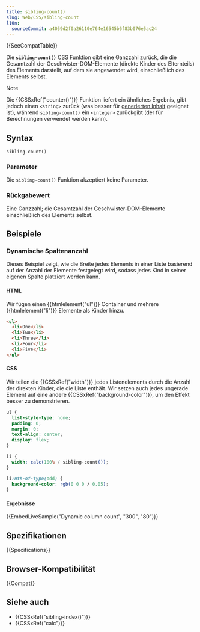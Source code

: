 ```yaml
---
title: sibling-count()
slug: Web/CSS/sibling-count
l10n:
  sourceCommit: a4059d2f0a26110e764e16545b6f83b076e5ac24
---
```


{{SeeCompatTable}}

Die **`sibling-count()`** [CSS](/de/docs/Web/CSS) [Funktion](/de/docs/Web/CSS/CSS_values_and_units/CSS_value_functions) gibt eine Ganzzahl zurück, die die Gesamtzahl der Geschwister-DOM-Elemente (direkte Kinder des Elternteils) des Elements darstellt, auf dem sie angewendet wird, einschließlich des Elements selbst.

> [!NOTE]
> Die {{CSSxRef("counter()")}} Funktion liefert ein ähnliches Ergebnis, gibt jedoch einen `<string>` zurück (was besser für [generierten Inhalt](/de/docs/Web/CSS/CSS_generated_content) geeignet ist), während `sibling-count()` ein `<integer>` zurückgibt (der für Berechnungen verwendet werden kann).

## Syntax

```css-nolint
sibling-count()
```

### Parameter

Die `sibling-count()` Funktion akzeptiert keine Parameter.

### Rückgabewert

Eine Ganzzahl; die Gesamtzahl der Geschwister-DOM-Elemente einschließlich des Elements selbst.

## Beispiele

### Dynamische Spaltenanzahl

Dieses Beispiel zeigt, wie die Breite jedes Elements in einer Liste basierend auf der Anzahl der Elemente festgelegt wird, sodass jedes Kind in seiner eigenen Spalte platziert werden kann.

#### HTML

Wir fügen einen {{htmlelement("ul")}} Container und mehrere {{htmlelement("li")}} Elemente als Kinder hinzu.

```html
<ul>
  <li>One</li>
  <li>Two</li>
  <li>Three</li>
  <li>Four</li>
  <li>Five</li>
</ul>
```

#### CSS

Wir teilen die {{CSSxRef("width")}} jedes Listenelements durch die Anzahl der direkten Kinder, die die Liste enthält. Wir setzen auch jedes ungerade Element auf eine andere {{CSSxRef("background-color")}}, um den Effekt besser zu demonstrieren.

```css
ul {
  list-style-type: none;
  padding: 0;
  margin: 0;
  text-align: center;
  display: flex;
}

li {
  width: calc(100% / sibling-count());
}

li:nth-of-type(odd) {
  background-color: rgb(0 0 0 / 0.05);
}
```

#### Ergebnisse

{{EmbedLiveSample("Dynamic column count", "300", "80")}}

## Spezifikationen

{{Specifications}}

## Browser-Kompatibilität

{{Compat}}

## Siehe auch

- {{CSSxRef("sibling-index()")}}
- {{CSSxRef("calc")}}
